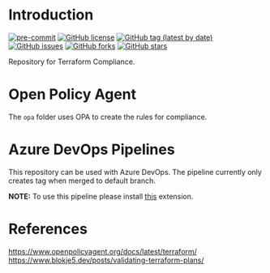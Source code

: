 # Introduction

[![pre-commit](https://img.shields.io/badge/pre--commit-enabled-brightgreen?logo=pre-commit&logoColor=white)](https://github.com/pre-commit/pre-commit)
[![GitHub license](https://img.shields.io/github/license/bcochofel/terraform-compliance.svg)](https://github.com/bcochofel/terraform-compliance/blob/master/LICENSE)
[![GitHub tag (latest by date)](https://img.shields.io/github/v/tag/bcochofel/terraform-compliance)](https://github.com/bcochofel/terraform-compliance/tags)
[![GitHub issues](https://img.shields.io/github/issues/bcochofel/terraform-compliance.svg)](https://github.com/bcochofel/terraform-compliance/issues/)
[![GitHub forks](https://img.shields.io/github/forks/bcochofel/terraform-compliance.svg?style=social&label=Fork&maxAge=2592000)](https://github.com/bcochofel/terraform-compliance/network/)
[![GitHub stars](https://img.shields.io/github/stars/bcochofel/terraform-compliance.svg?style=social&label=Star&maxAge=2592000)](https://github.com/bcochofel/terraform-compliance/stargazers/)

Repository for Terraform Compliance.

# Open Policy Agent

The `opa` folder uses OPA to create the rules for compliance.

# Azure DevOps Pipelines

This repository can be used with Azure DevOps. The pipeline currently only creates tag when merged to default branch.

**NOTE:** To use this pipeline please install [this](https://marketplace.visualstudio.com/items?itemName=gittools.gittools) extension.

# References

https://www.openpolicyagent.org/docs/latest/terraform/
https://www.blokje5.dev/posts/validating-terraform-plans/
